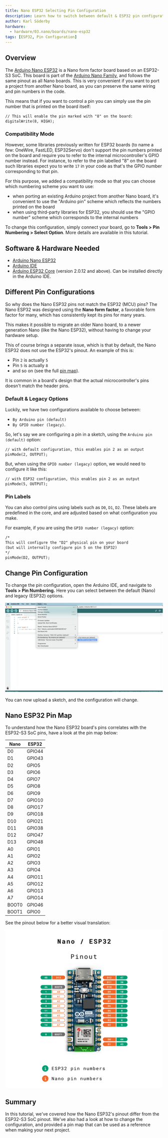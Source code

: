 ```yaml
---
title: Nano ESP32 Selecting Pin Configuration 
description: Learn how to switch between default & ESP32 pin configurations when programming your board.
author: Karl Söderby
hardware:
  - hardware/03.nano/boards/nano-esp32
tags: [ESP32, Pin Configuration]
---
```


## Overview

The [Arduino Nano ESP32](https://store.arduino.cc/nano-esp32) is a Nano form factor board based on an ESP32-S3 SoC. This board is part of the [Arduino Nano Family](https://store.arduino.cc/pages/nano-family), and follows the same pinout as all Nano boards. This is very convenient if you want to port a project from another Nano board, as you can preserve the same wiring and pin numbers in the code.

This means that if you want to control a pin you can simply use the pin number that is printed on the board itself:

```arduino
// This will enable the pin marked with "8" on the board:
digitalWrite(8, HIGH);
```

### Compatibility Mode

However, some libraries previously written for ESP32 boards (to name a few: OneWire, FastLED, ESP32Servo) don't support the pin numbers printed on the board and require you to refer to the internal microcontroller's GPIO number instead.  For instance, to refer to the pin labelled "8" on the board such libraries expect you to write `17` in your code as that's the GPIO number corresponding to that pin.

For this purpose, we added a compatibility mode so that you can choose which numbering scheme you want to use:

* when porting an existing Arduino project from another Nano board, it's convenient to use the "Arduino pin" scheme which reflects the numbers printed on the board
* when using third-party libraries for ESP32, you should use the "GPIO number" scheme which corresponds to the internal numbers

To change this configuration, simply connect your board, go to **Tools > Pin Numbering > Select Option**. More details are available in this tutorial.

## Software & Hardware Needed

- [Arduino Nano ESP32](https://store.arduino.cc/nano-esp32)
- [Arduino IDE](https://www.arduino.cc/en/software)
- [Arduino ESP32 Core](https://github.com/arduino/arduino-esp32) (version 2.0.12 and above). Can be installed directly in the Arduino IDE.

## Different Pin Configurations

So why does the Nano ESP32 pins not match the ESP32 (MCU) pins? The Nano ESP32 was designed using the **Nano form factor**, a favorable form factor for many, which has consistently kept its pins for many years. 

This makes it possible to migrate an older Nano board, to a newer generation Nano (like the Nano ESP32), without having to change your hardware setup. 

This of course brings a separate issue, which is that by default, the Nano ESP32 does not use the ESP32's pinout. An example of this is:
- Pin `2` is actually `5`
- Pin `5` is actually `8`
- and so on (see the full [pin map](#nano-esp32-pin-map)).

It is common in a board's design that the actual microcontroller's pins doesn't match the header pins.

### Default & Legacy Options

Luckily, we have two configurations available to choose between:
- `By Arduino pin (default)`
- `By GPIO number (legacy)`.  

So, let's say we are configuring a pin in a sketch, using the `Arduino pin (default)` option:

```arduino
// with default configuration, this enables pin 2 as an output
pinMode(2, OUTPUT);
```

But, when using the `GPIO number (legacy)` option, we would need to configure it like this:

```arduino
// with ESP32 configuration, this enables pin 2 as an output
pinMode(5, OUTPUT);
```

### Pin Labels

You can also control pins using labels such as `D0`, `D1`, `D2`. These labels are predefined in the core, and are adjusted based on what configuration you make. 

For example, if you are using the `GPIO number (legacy)` option:

```arduino
/*
This will configure the "D2" physical pin on your board 
(but will internally configure pin 5 on the ESP32)
*/
pinMode(D2, OUTPUT);
```



## Change Pin Configuration

To change the pin configuration, open the Arduino IDE, and navigate to **Tools > Pin Numbering.** Here you can select between the default (Nano) and legacy (ESP32) options. 

![Change pin configuration in the Arduino IDE.](assets/change-config.png)

You can now upload a sketch, and the configuration will change. 

## Nano ESP32 Pin Map

To understand how the Nano ESP32 board's pins correlates with the ESP32-S3 SoC pins, have a look at the pin map below:

| Nano  | ESP32  |
| ----- | ------ |
| D0    | GPIO44 |
| D1    | GPIO43 |
| D2    | GPIO5  |
| D3    | GPIO6  |
| D4    | GPIO7  |
| D5    | GPIO8  |
| D6    | GPIO9  |
| D7    | GPIO10 |
| D8    | GPIO17 |
| D9    | GPIO18 |
| D10   | GPIO21 |
| D11   | GPIO38 |
| D12   | GPIO47 |
| D13   | GPIO48 |
| A0    | GPIO1  |
| A1    | GPIO2  |
| A2    | GPIO3  |
| A3    | GPIO4  |
| A4    | GPIO11 |
| A5    | GPIO12 |
| A6    | GPIO13 |
| A7    | GPIO14 |
| BOOT0 | GPIO46 |
| BOOT1 | GPIO0  |

See the pinout below for a better visual translation:

![Nano / ESP32 pinout](assets/esp-pinout.png)

## Summary

In this tutorial, we've covered how the Nano ESP32's pinout differ from the ESP32-S3 SoC pinout. We've also had a look at how to change the configuration, and provided a pin map that can be used as a reference when making your next project.